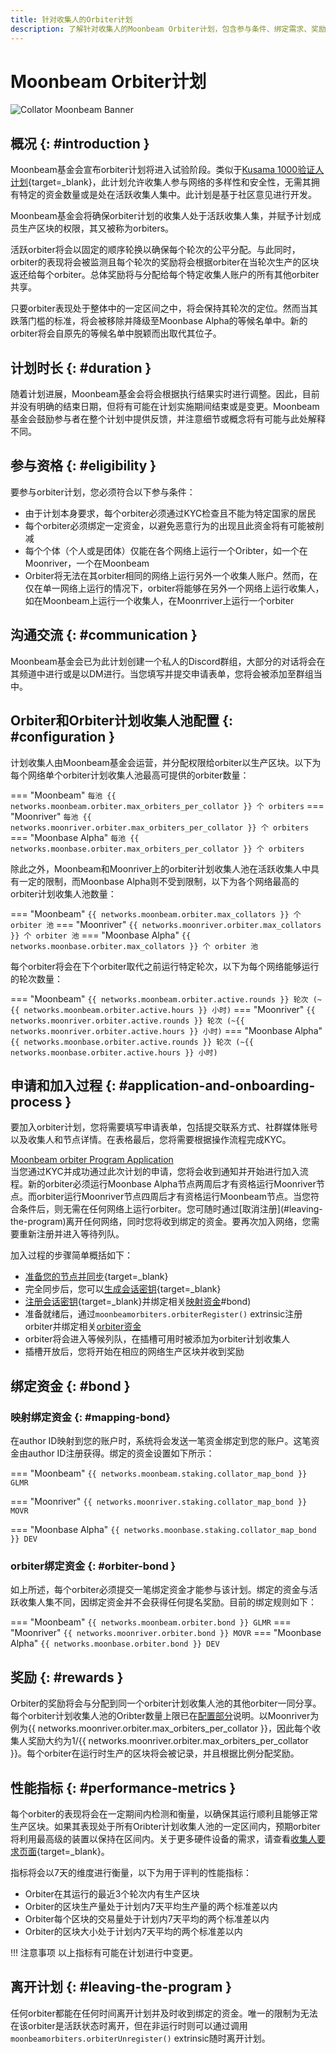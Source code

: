 ```yaml
---
title: 针对收集人的Orbiter计划
description: 了解针对收集人的Moonbeam Orbiter计划，包含参与条件、绑定需求、奖励、性能指标以及更多。
---
```


# Moonbeam Orbiter计划

![Collator Moonbeam Banner](/images/node-operators/networks/collators/collator-banner.png)

## 概况 {: #introduction }

Moonbeam基金会宣布orbiter计划将进入试验阶段。类似于[Kusama 1000验证人计划](https://thousand-validators.kusama.network/){target=_blank}，此计划允许收集人参与网络的多样性和安全性，无需其拥有特定的资金数量或是处在活跃收集人集中。此计划是基于社区意见进行开发。

Moonbeam基金会将确保orbiter计划的收集人处于活跃收集人集，并赋予计划成员生产区块的权限，其又被称为orbiters。

活跃orbiter将会以固定的顺序轮换以确保每个轮次的公平分配。与此同时，orbiter的表现将会被监测且每个轮次的奖励将会根据orbiter在当轮次生产的区块返还给每个orbiter。总体奖励将与分配给每个特定收集人账户的所有其他orbiter共享。

只要orbiter表现处于整体中的一定区间之中，将会保持其轮次的定位。然而当其跌落门槛的标准，将会被移除并降级至Moonbase Alpha的等候名单中。新的orbiter将会自原先的等候名单中脱颖而出取代其位子。

## 计划时长 {: #duration }

随着计划进展，Moonbeam基金会将会根据执行结果实时进行调整。因此，目前并没有明确的结束日期，但将有可能在计划实施期间结束或是变更。Moonbeam基金会鼓励参与者在整个计划中提供反馈，并注意细节或概念将有可能与此处解释不同。

## 参与资格 {: #eligibility }

要参与orbiter计划，您必须符合以下参与条件：

- 由于计划本身要求，每个orbiter必须通过KYC检查且不能为特定国家的居民
- 每个orbiter必须绑定一定资金，以避免恶意行为的出现且此资金将有可能被削减
- 每个个体（个人或是团体）仅能在各个网络上运行一个Oribter，如一个在Moonriver，一个在Moonbeam
- Orbiter将无法在其orbiter相同的网络上运行另外一个收集人账户。然而，在仅在单一网络上运行的情况下，orbiter将能够在另外一个网络上运行收集人，如在Moonbeam上运行一个收集人，在Moonrriver上运行一个orbiter

## 沟通交流 {: #communication }

Moonbeam基金会已为此计划创建一个私人的Discord群组，大部分的对话将会在其频道中进行或是以DM进行。当您填写并提交申请表单，您将会被添加至群组当中。

## Orbiter和Orbiter计划收集人池配置 {: #configuration }

计划收集人由Moonbeam基金会运营，并分配权限给orbiter以生产区块。以下为每个网络单个orbiter计划收集人池最高可提供的orbiter数量：

=== "Moonbeam"
    ```
    每池 {{ networks.moonbeam.orbiter.max_orbiters_per_collator }} 个 orbiters
    ```
=== "Moonriver"
    ```
    每池 {{ networks.moonriver.orbiter.max_orbiters_per_collator }} 个 orbiters
    ```
=== "Moonbase Alpha"
    ```
    每池 {{ networks.moonbase.orbiter.max_orbiters_per_collator }} 个 orbiters
    ```

除此之外，Moonbeam和Moonriver上的orbiter计划收集人池在活跃收集人中具有一定的限制，而Moonbase Alpha则不受到限制，以下为各个网络最高的orbiter计划收集人池数量：

=== "Moonbeam"
    ```
    {{ networks.moonbeam.orbiter.max_collators }} 个 orbiter 池
    ```
=== "Moonriver"
    ```
    {{ networks.moonriver.orbiter.max_collators }} 个 orbiter 池
    ```
=== "Moonbase Alpha"
    ```
    {{ networks.moonbase.orbiter.max_collators }} 个 orbiter 池
    ```

每个orbiter将会在下个orbiter取代之前运行特定轮次，以下为每个网络能够运行的轮次数量：

=== "Moonbeam"
    ```
    {{ networks.moonbeam.orbiter.active.rounds }} 轮次 (~{{ networks.moonbeam.orbiter.active.hours }} 小时)
    ```
=== "Moonriver"
    ```
    {{ networks.moonriver.orbiter.active.rounds }} 轮次 (~{{ networks.moonriver.orbiter.active.hours }} 小时)
    ```
=== "Moonbase Alpha"
    ```
    {{ networks.moonbase.orbiter.active.rounds }} 轮次 (~{{ networks.moonbase.orbiter.active.hours }} 小时)
    ```

## 申请和加入过程 {: #application-and-onboarding-process }

要加入orbiter计划，您将需要填写申请表单，包括提交联系方式、社群媒体账号以及收集人和节点详情。在表格最后，您将需要根据操作流程完成KYC。

<div class="button-wrapper">
    <a href="https://docs.google.com/forms/d/e/1FAIpQLSewdSAFgs0ZbgvlflmZbHrSpe6uH9HdXdGIL7i07AB2pFgxVQ/viewform" target="_blank" class="md-button">Moonbeam orbiter Program Application</a>
</div>
当您通过KYC并成功通过此次计划的申请，您将会收到通知并开始进行加入流程。新的orbiter必须运行Moonbase Alpha节点两周后才有资格运行Moonriver节点。而orbiter运行Moonriver节点四周后才有资格运行Moonbeam节点。当您符合条件后，则无需在任何网络上运行orbiter。您可随时通过[取消注册](#leaving-the-program)离开任何网络，同时您将收到绑定的资金。要再次加入网络，您需要重新注册并进入等待列队。

加入过程的步骤简单概括如下：

- [准备您的节点并同步](/node-operators/networks/run-a-node/overview){target=_blank}
- 完全同步后，您可以[生成会话密钥](/node-operators/networks/collators/account-management/#session-keys){target=_blank}
- [注册会话密钥](/node-operators/networks/collators/account-management/#map-author-id-set-session-keys){target=_blank}并绑定相关[映射资金](#mapping-bond)#bond)
- 准备就绪后，通过`moonbeamorbiters.orbiterRegister()` extrinsic注册orbiter并绑定相关[orbiter资金](#bond)
- orbiter将会进入等候列队，在插槽可用时被添加为orbiter计划收集人
- 插槽开放后，您将开始在相应的网络生产区块并收到奖励

## 绑定资金 {: #bond }

### 映射绑定资金 {: #mapping-bond}

在author ID映射到您的账户时，系统将会发送一笔资金绑定到您的账户。这笔资金由author ID注册获得。绑定的资金设置如下所示：

=== "Moonbeam"
    ```
    {{ networks.moonbeam.staking.collator_map_bond }} GLMR
    ```

=== "Moonriver"
    ```
    {{ networks.moonriver.staking.collator_map_bond }} MOVR
    ```

=== "Moonbase Alpha"
    ```
    {{ networks.moonbase.staking.collator_map_bond }} DEV
    ``` 

### orbiter绑定资金 {: #orbiter-bond }

如上所述，每个orbiter必须提交一笔绑定资金才能参与该计划。绑定的资金与活跃收集人集不同，因绑定资金并不会获得任何提名奖励。目前的绑定规则如下：

=== "Moonbeam"
    ```
    {{ networks.moonbeam.orbiter.bond }} GLMR
    ```
=== "Moonriver"
    ```
    {{ networks.moonriver.orbiter.bond }} MOVR
    ```
=== "Moonbase Alpha"
    ```
    {{ networks.moonbase.orbiter.bond }} DEV
    ```

## 奖励 {: #rewards }

Orbiter的奖励将会与分配到同一个orbiter计划收集人池的其他orbiter一同分享。每个orbiter计划收集人池的Oribter数量上限已在[配置部分](#configuration)说明。以Moonriver为例为{{ networks.moonriver.orbiter.max_orbiters_per_collator }}，因此每个收集人奖励大约为1/{{ networks.moonriver.orbiter.max_orbiters_per_collator }}。每个orbiter在运行时生产的区块将会被记录，并且根据比例分配奖励。

## 性能指标 {: #performance-metrics }

每个orbiter的表现将会在一定期间内检测和衡量，以确保其运行顺利且能够正常生产区块。如果其表现处于所有Oribter计划收集人池的一定区间内，预期orbiter将利用最高级的装置以保持在区间内。关于更多硬件设备的需求，请查看[收集人要求页面](https://docs.moonbeam.network/node-operators/networks/collators/requirements/){target=_blank}。

指标将会以7天的维度进行衡量，以下为用于评判的性能指标：

- Orbiter在其运行的最近3个轮次内有生产区块
- Orbiter的区块生产量处于计划内7天平均生产量的两个标准差以内
- Orbiter每个区块的交易量处于计划内7天平均的两个标准差以内
- Orbiter的区块大小处于计划内7天平均的两个标准差以内

!!! 注意事项
    以上指标有可能在计划进行中变更。

## 离开计划 {: #leaving-the-program }

任何orbiter都能在任何时间离开计划并及时收到绑定的资金。唯一的限制为无法在该orbiter是活跃状态时离开，但在非运行时则可以通过调用`moonbeamorbiters.orbiterUnregister()` extrinsic随时离开计划。
